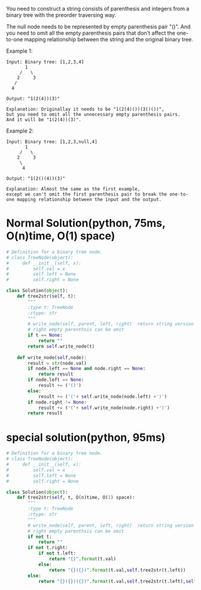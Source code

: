 You need to construct a string consists of parenthesis and integers from a binary tree with the preorder traversing way.

The null node needs to be represented by empty parenthesis pair "()". And you need to omit all the empty parenthesis pairs that don't affect the one-to-one mapping relationship between the string and the original binary tree.

Example 1:
```
Input: Binary tree: [1,2,3,4]
       1
     /   \
    2     3
   /    
  4     

Output: "1(2(4))(3)"

Explanation: Originallay it needs to be "1(2(4)())(3()())", 
but you need to omit all the unnecessary empty parenthesis pairs. 
And it will be "1(2(4))(3)".
```
Example 2:
```
Input: Binary tree: [1,2,3,null,4]
       1
     /   \
    2     3
     \  
      4 

Output: "1(2()(4))(3)"

Explanation: Almost the same as the first example, 
except we can't omit the first parenthesis pair to break the one-to-one mapping relationship between the input and the output.
```

# Normal Solution(python, 75ms, O(n)time, O(1) space)
```python
# Definition for a binary tree node.
# class TreeNode(object):
#     def __init__(self, x):
#         self.val = x
#         self.left = None
#         self.right = None

class Solution(object):
    def tree2str(self, t):
        """
        :type t: TreeNode
        :rtype: str
        """
        # write_node(self, parent, left, right)  return string version
        # right empty parenthsis can be omit
        if t == None:
            return ""
        return self.write_node(t)
        
    def write_node(self,node):
        result = str(node.val)
        if node.left == None and node.right == None:
            return result
        if node.left == None:
            result += ('()')
        else:
            result += ('('+ self.write_node(node.left) +')')
        if node.right != None:
            result += ('('+ self.write_node(node.right) +')')
        return result
```

# special solution(python, 95ms)
```python
# Definition for a binary tree node.
# class TreeNode(object):
#     def __init__(self, x):
#         self.val = x
#         self.left = None
#         self.right = None

class Solution(object):
    def tree2str(self, t, O(n)time, O(1) space):
        """
        :type t: TreeNode
        :rtype: str
        """
        # write_node(self, parent, left, right)  return string version
        # right empty parenthsis can be omit
        if not t:
            return ""
        if not t.right:
            if not t.left:
                return "{}".format(t.val)
            else:
                return "{}({})".format(t.val,self.tree2str(t.left))
        else:
            return "{}({})({})".format(t.val,self.tree2str(t.left),self.tree2str(t.right))
```

